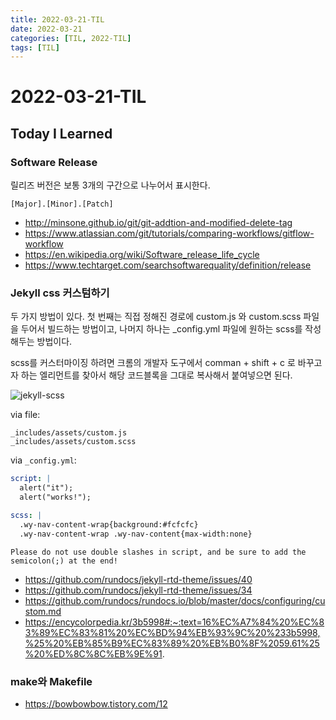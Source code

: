 ```yaml
---
title: 2022-03-21-TIL
date: 2022-03-21
categories: [TIL, 2022-TIL]
tags: [TIL]
---
```


# 2022-03-21-TIL

## Today I Learned

### Software Release

릴리즈 버전은 보통 3개의 구간으로 나누어서 표시한다.

`[Major].[Minor].[Patch]`

- http://minsone.github.io/git/git-addtion-and-modified-delete-tag
- https://www.atlassian.com/git/tutorials/comparing-workflows/gitflow-workflow
- https://en.wikipedia.org/wiki/Software_release_life_cycle
- https://www.techtarget.com/searchsoftwarequality/definition/release

### Jekyll css 커스텀하기

두 가지 방법이 있다. 첫 번째는 직접 정해진 경로에 custom.js 와 custom.scss 파일을 두어서 빌드하는 방법이고, 나머지 하나는 _config.yml 파일에 원하는 scss를 작성해두는 방법이다.

scss를 커스터마이징 하려면 크롬의 개발자 도구에서 comman + shift + c 로 바꾸고자 하는 엘리먼트를 찾아서 해당 코드블록을 그대로 복사해서 붙여넣으면 된다.

![jekyll-scss](../../../images/jekyll-scss.png)

via file:
```
_includes/assets/custom.js
_includes/assets/custom.scss
```

via `_config.yml`:
```yml
script: |
  alert("it");
  alert("works!");

scss: |
  .wy-nav-content-wrap{background:#fcfcfc}
  .wy-nav-content-wrap .wy-nav-content{max-width:none}
```

```tip
Please do not use double slashes in script, and be sure to add the semicolon(;) at the end!
```

- https://github.com/rundocs/jekyll-rtd-theme/issues/40
- https://github.com/rundocs/jekyll-rtd-theme/issues/34
- https://github.com/rundocs/rundocs.io/blob/master/docs/configuring/custom.md
- https://encycolorpedia.kr/3b5998#:~:text=16%EC%A7%84%20%EC%83%89%EC%83%81%20%EC%BD%94%EB%93%9C%20%233b5998,%25%20%EB%85%B9%EC%83%89%20%EB%B0%8F%2059.61%25%20%ED%8C%8C%EB%9E%91.

### make와 Makefile

- https://bowbowbow.tistory.com/12
